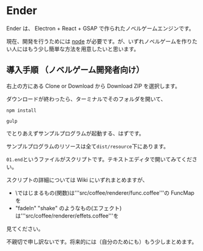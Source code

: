 # Ender

Ender は、 Electron + React + GSAP で作られたノベルゲームエンジンです。

現在、開発を行うためには [node](https://nodejs.org/ja/) が必要です。が、いずれノベルゲームを作りたい人にはもう少し簡単な方法を用意したいと思います。



## 導入手順 （ノベルゲーム開発者向け）
右上の方にある Clone or Download から Download ZIP を選択します。

ダウンロードが終わったら、ターミナルでそのフォルダを開いて、

```
npm install
```

```
gulp
```

でとりあえずサンプルプログラムが起動する、はずです。

サンプルプログラムのリソースは全て```dist/resource```下にあります。

```01.end```というファイルがスクリプトです。テキストエディタで開いてみてください。

スクリプトの詳細については Wiki にいずれまとめますが、

* \ではじまるもの(関数)は'''src/coffee/renderer/func.coffee'''の FuncMap を
* "fadeIn" "shake" のようなもの(エフェクト)は'''src/coffee/renderer/effets.coffee'''を

見てください。

不親切で申し訳ないです。将来的には（自分のためにも）もう少しまとめます。
